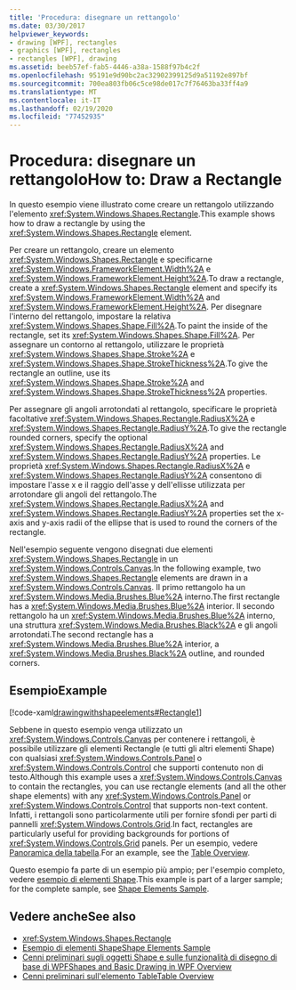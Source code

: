 ```yaml
---
title: 'Procedura: disegnare un rettangolo'
ms.date: 03/30/2017
helpviewer_keywords:
- drawing [WPF], rectangles
- graphics [WPF], rectangles
- rectangles [WPF], drawing
ms.assetid: beeb57ef-fab5-4446-a38a-1588f97b4c2f
ms.openlocfilehash: 95191e9d90bc2ac32902399125d9a51192e897bf
ms.sourcegitcommit: 700ea803fb06c5ce98de017c7f76463ba33ff4a9
ms.translationtype: MT
ms.contentlocale: it-IT
ms.lasthandoff: 02/19/2020
ms.locfileid: "77452935"
---
```

# <a name="how-to-draw-a-rectangle"></a><span data-ttu-id="aeadb-102">Procedura: disegnare un rettangolo</span><span class="sxs-lookup"><span data-stu-id="aeadb-102">How to: Draw a Rectangle</span></span>
<span data-ttu-id="aeadb-103">In questo esempio viene illustrato come creare un rettangolo utilizzando l'elemento <xref:System.Windows.Shapes.Rectangle>.</span><span class="sxs-lookup"><span data-stu-id="aeadb-103">This example shows how to draw a rectangle by using the <xref:System.Windows.Shapes.Rectangle> element.</span></span>  
  
 <span data-ttu-id="aeadb-104">Per creare un rettangolo, creare un elemento <xref:System.Windows.Shapes.Rectangle> e specificarne <xref:System.Windows.FrameworkElement.Width%2A> e <xref:System.Windows.FrameworkElement.Height%2A>.</span><span class="sxs-lookup"><span data-stu-id="aeadb-104">To draw a rectangle, create a <xref:System.Windows.Shapes.Rectangle> element and specify its <xref:System.Windows.FrameworkElement.Width%2A> and <xref:System.Windows.FrameworkElement.Height%2A>.</span></span> <span data-ttu-id="aeadb-105">Per disegnare l'interno del rettangolo, impostare la relativa <xref:System.Windows.Shapes.Shape.Fill%2A>.</span><span class="sxs-lookup"><span data-stu-id="aeadb-105">To paint the inside of the rectangle, set its <xref:System.Windows.Shapes.Shape.Fill%2A>.</span></span> <span data-ttu-id="aeadb-106">Per assegnare un contorno al rettangolo, utilizzare le proprietà <xref:System.Windows.Shapes.Shape.Stroke%2A> e <xref:System.Windows.Shapes.Shape.StrokeThickness%2A>.</span><span class="sxs-lookup"><span data-stu-id="aeadb-106">To give the rectangle an outline, use its <xref:System.Windows.Shapes.Shape.Stroke%2A> and <xref:System.Windows.Shapes.Shape.StrokeThickness%2A> properties.</span></span>  
  
 <span data-ttu-id="aeadb-107">Per assegnare gli angoli arrotondati al rettangolo, specificare le proprietà facoltative <xref:System.Windows.Shapes.Rectangle.RadiusX%2A> e <xref:System.Windows.Shapes.Rectangle.RadiusY%2A>.</span><span class="sxs-lookup"><span data-stu-id="aeadb-107">To give the rectangle rounded corners, specify the optional <xref:System.Windows.Shapes.Rectangle.RadiusX%2A> and <xref:System.Windows.Shapes.Rectangle.RadiusY%2A> properties.</span></span> <span data-ttu-id="aeadb-108">Le proprietà <xref:System.Windows.Shapes.Rectangle.RadiusX%2A> e <xref:System.Windows.Shapes.Rectangle.RadiusY%2A> consentono di impostare l'asse x e il raggio dell'asse y dell'ellisse utilizzata per arrotondare gli angoli del rettangolo.</span><span class="sxs-lookup"><span data-stu-id="aeadb-108">The <xref:System.Windows.Shapes.Rectangle.RadiusX%2A> and <xref:System.Windows.Shapes.Rectangle.RadiusY%2A> properties set the x-axis and y-axis radii of the ellipse that is used to round the corners of the rectangle.</span></span>  
  
 <span data-ttu-id="aeadb-109">Nell'esempio seguente vengono disegnati due elementi <xref:System.Windows.Shapes.Rectangle> in un <xref:System.Windows.Controls.Canvas>.</span><span class="sxs-lookup"><span data-stu-id="aeadb-109">In the following example, two <xref:System.Windows.Shapes.Rectangle> elements are drawn in a <xref:System.Windows.Controls.Canvas>.</span></span> <span data-ttu-id="aeadb-110">Il primo rettangolo ha un <xref:System.Windows.Media.Brushes.Blue%2A> interno.</span><span class="sxs-lookup"><span data-stu-id="aeadb-110">The first rectangle has a <xref:System.Windows.Media.Brushes.Blue%2A> interior.</span></span> <span data-ttu-id="aeadb-111">Il secondo rettangolo ha un <xref:System.Windows.Media.Brushes.Blue%2A> interno, una struttura <xref:System.Windows.Media.Brushes.Black%2A> e gli angoli arrotondati.</span><span class="sxs-lookup"><span data-stu-id="aeadb-111">The second rectangle has a <xref:System.Windows.Media.Brushes.Blue%2A> interior, a <xref:System.Windows.Media.Brushes.Black%2A> outline, and rounded corners.</span></span>  
  
## <a name="example"></a><span data-ttu-id="aeadb-112">Esempio</span><span class="sxs-lookup"><span data-stu-id="aeadb-112">Example</span></span>  
 [!code-xaml[drawingwithshapeelements#Rectangle1](~/samples/snippets/csharp/VS_Snippets_Wpf/DrawingWithShapeElements/CS/rectangleexample.xaml#rectangle1)]  
  
 <span data-ttu-id="aeadb-113">Sebbene in questo esempio venga utilizzato un <xref:System.Windows.Controls.Canvas> per contenere i rettangoli, è possibile utilizzare gli elementi Rectangle (e tutti gli altri elementi Shape) con qualsiasi <xref:System.Windows.Controls.Panel> o <xref:System.Windows.Controls.Control> che supporti contenuto non di testo.</span><span class="sxs-lookup"><span data-stu-id="aeadb-113">Although this example uses a <xref:System.Windows.Controls.Canvas> to contain the rectangles, you can use rectangle elements (and all the other shape elements) with any <xref:System.Windows.Controls.Panel> or <xref:System.Windows.Controls.Control> that supports non-text content.</span></span> <span data-ttu-id="aeadb-114">Infatti, i rettangoli sono particolarmente utili per fornire sfondi per parti di pannelli <xref:System.Windows.Controls.Grid>.</span><span class="sxs-lookup"><span data-stu-id="aeadb-114">In fact, rectangles are particularly useful for providing backgrounds for portions of <xref:System.Windows.Controls.Grid> panels.</span></span> <span data-ttu-id="aeadb-115">Per un esempio, vedere [Panoramica della tabella](../advanced/table-overview.md).</span><span class="sxs-lookup"><span data-stu-id="aeadb-115">For an example, see the [Table Overview](../advanced/table-overview.md).</span></span>  
  
 <span data-ttu-id="aeadb-116">Questo esempio fa parte di un esempio più ampio; per l'esempio completo, vedere [esempio di elementi Shape](https://github.com/Microsoft/WPF-Samples/tree/master/Graphics/ShapeElements).</span><span class="sxs-lookup"><span data-stu-id="aeadb-116">This example is part of a larger sample; for the complete sample, see [Shape Elements Sample](https://github.com/Microsoft/WPF-Samples/tree/master/Graphics/ShapeElements).</span></span>  
  
## <a name="see-also"></a><span data-ttu-id="aeadb-117">Vedere anche</span><span class="sxs-lookup"><span data-stu-id="aeadb-117">See also</span></span>

- <xref:System.Windows.Shapes.Rectangle>
- [<span data-ttu-id="aeadb-118">Esempio di elementi Shape</span><span class="sxs-lookup"><span data-stu-id="aeadb-118">Shape Elements Sample</span></span>](https://github.com/Microsoft/WPF-Samples/tree/master/Graphics/ShapeElements)
- [<span data-ttu-id="aeadb-119">Cenni preliminari sugli oggetti Shape e sulle funzionalità di disegno di base di WPF</span><span class="sxs-lookup"><span data-stu-id="aeadb-119">Shapes and Basic Drawing in WPF Overview</span></span>](shapes-and-basic-drawing-in-wpf-overview.md)
- [<span data-ttu-id="aeadb-120">Cenni preliminari sull'elemento Table</span><span class="sxs-lookup"><span data-stu-id="aeadb-120">Table Overview</span></span>](../advanced/table-overview.md)
